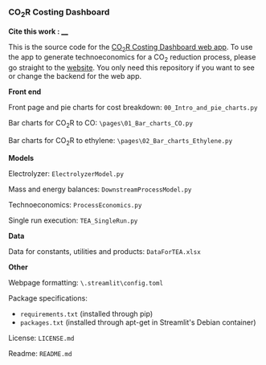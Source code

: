 ### CO<sub>2</sub>R Costing Dashboard

**Cite this work : [__]()**

This is the source code for the [CO<sub>2</sub>R Costing Dashboard web app](https://co2r-dashboard.streamlit.app/). To use the app to generate technoeconomics for a CO<sub>2</sub> reduction process, please go straight to the [website](https://co2r-dashboard.streamlit.app/). You only need this repository if you want to see or change the backend for the web app.

**Front end**

Front page and pie charts for cost breakdown: `00_Intro_and_pie_charts.py`

Bar charts for CO<sub>2</sub>R to CO: `\pages\01_Bar_charts_CO.py`

Bar charts for CO<sub>2</sub>R to ethylene: `\pages\02_Bar_charts_Ethylene.py`


**Models**

Electrolyzer: `ElectrolyzerModel.py`

Mass and energy balances: `DownstreamProcessModel.py`

Technoeconomics: `ProcessEconomics.py`

Single run execution: `TEA_SingleRun.py`

**Data**

Data for constants, utilities and products: `DataForTEA.xlsx`


**Other**

Webpage formatting: `\.streamlit\config.toml`

Package specifications: 
- `requirements.txt` (installed through pip)
- `packages.txt` (installed through apt-get in Streamlit's Debian container)

License: `LICENSE.md`

Readme: `README.md`